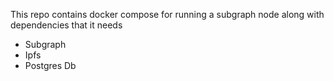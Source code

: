 This repo contains docker compose for running a subgraph node along with dependencies that it needs 

- Subgraph
- Ipfs
- Postgres Db